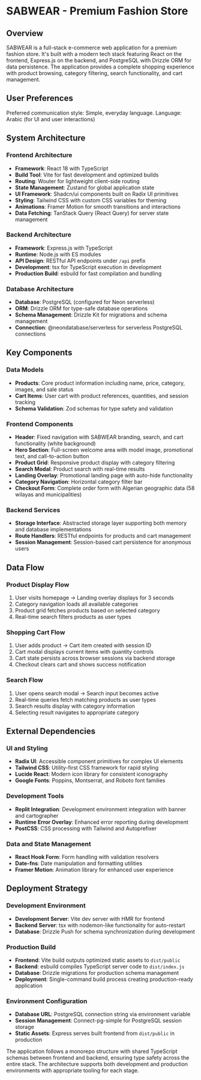 # SABWEAR - Premium Fashion Store

## Overview

SABWEAR is a full-stack e-commerce web application for a premium fashion store. It's built with a modern tech stack featuring React on the frontend, Express.js on the backend, and PostgreSQL with Drizzle ORM for data persistence. The application provides a complete shopping experience with product browsing, category filtering, search functionality, and cart management.

## User Preferences

Preferred communication style: Simple, everyday language.
Language: Arabic (for UI and user interactions)

## System Architecture

### Frontend Architecture
- **Framework**: React 18 with TypeScript
- **Build Tool**: Vite for fast development and optimized builds
- **Routing**: Wouter for lightweight client-side routing
- **State Management**: Zustand for global application state
- **UI Framework**: Shadcn/ui components built on Radix UI primitives
- **Styling**: Tailwind CSS with custom CSS variables for theming
- **Animations**: Framer Motion for smooth transitions and interactions
- **Data Fetching**: TanStack Query (React Query) for server state management

### Backend Architecture
- **Framework**: Express.js with TypeScript
- **Runtime**: Node.js with ES modules
- **API Design**: RESTful API endpoints under `/api` prefix
- **Development**: tsx for TypeScript execution in development
- **Production Build**: esbuild for fast compilation and bundling

### Database Architecture
- **Database**: PostgreSQL (configured for Neon serverless)
- **ORM**: Drizzle ORM for type-safe database operations
- **Schema Management**: Drizzle Kit for migrations and schema management
- **Connection**: @neondatabase/serverless for serverless PostgreSQL connections

## Key Components

### Data Models
- **Products**: Core product information including name, price, category, images, and sale status
- **Cart Items**: User cart with product references, quantities, and session tracking
- **Schema Validation**: Zod schemas for type safety and validation

### Frontend Components
- **Header**: Fixed navigation with SABWEAR branding, search, and cart functionality (white background)
- **Hero Section**: Full-screen welcome area with model image, promotional text, and call-to-action button
- **Product Grid**: Responsive product display with category filtering
- **Search Modal**: Product search with real-time results
- **Landing Overlay**: Promotional landing page with auto-hide functionality
- **Category Navigation**: Horizontal category filter bar
- **Checkout Form**: Complete order form with Algerian geographic data (58 wilayas and municipalities)

### Backend Services
- **Storage Interface**: Abstracted storage layer supporting both memory and database implementations
- **Route Handlers**: RESTful endpoints for products and cart management
- **Session Management**: Session-based cart persistence for anonymous users

## Data Flow

### Product Display Flow
1. User visits homepage → Landing overlay displays for 3 seconds
2. Category navigation loads all available categories
3. Product grid fetches products based on selected category
4. Real-time search filters products as user types

### Shopping Cart Flow
1. User adds product → Cart item created with session ID
2. Cart modal displays current items with quantity controls
3. Cart state persists across browser sessions via backend storage
4. Checkout clears cart and shows success notification

### Search Flow
1. User opens search modal → Search input becomes active
2. Real-time queries fetch matching products as user types
3. Search results display with category information
4. Selecting result navigates to appropriate category

## External Dependencies

### UI and Styling
- **Radix UI**: Accessible component primitives for complex UI elements
- **Tailwind CSS**: Utility-first CSS framework for rapid styling
- **Lucide React**: Modern icon library for consistent iconography
- **Google Fonts**: Poppins, Montserrat, and Roboto font families

### Development Tools
- **Replit Integration**: Development environment integration with banner and cartographer
- **Runtime Error Overlay**: Enhanced error reporting during development
- **PostCSS**: CSS processing with Tailwind and Autoprefixer

### Data and State Management
- **React Hook Form**: Form handling with validation resolvers
- **Date-fns**: Date manipulation and formatting utilities
- **Framer Motion**: Animation library for enhanced user experience

## Deployment Strategy

### Development Environment
- **Development Server**: Vite dev server with HMR for frontend
- **Backend Server**: tsx with nodemon-like functionality for auto-restart
- **Database**: Drizzle Push for schema synchronization during development

### Production Build
- **Frontend**: Vite build outputs optimized static assets to `dist/public`
- **Backend**: esbuild compiles TypeScript server code to `dist/index.js`
- **Database**: Drizzle migrations for production schema management
- **Deployment**: Single-command build process creating production-ready application

### Environment Configuration
- **Database URL**: PostgreSQL connection string via environment variable
- **Session Management**: Connect-pg-simple for PostgreSQL session storage
- **Static Assets**: Express serves built frontend from `dist/public` in production

The application follows a monorepo structure with shared TypeScript schemas between frontend and backend, ensuring type safety across the entire stack. The architecture supports both development and production environments with appropriate tooling for each stage.